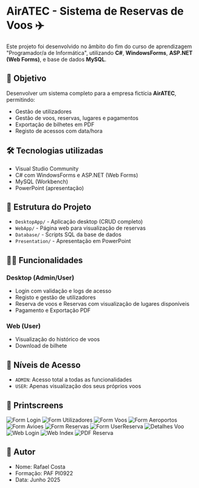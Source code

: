 # AirATEC - Sistema de Reservas de Voos ✈️

Este projeto foi desenvolvido no âmbito do fim do curso de aprendizagem "Programador/a de Informática", utilizando **C#**, **WindowsForms**, **ASP.NET (Web Forms)**, e base de dados **MySQL**.


## 🧠 Objetivo

Desenvolver um sistema completo para a empresa fictícia **AirATEC**, permitindo:
- Gestão de utilizadores
- Gestão de voos, reservas, lugares e pagamentos
- Exportação de bilhetes em PDF
- Registo de acessos com data/hora

## 🛠️ Tecnologias utilizadas

- Visual Studio Community
- C# com WindowsForms e ASP.NET (Web Forms)
- MySQL (Workbench)
- PowerPoint (apresentação)

## 📁 Estrutura do Projeto

- `DesktopApp/` - Aplicação desktop (CRUD completo)
- `WebApp/` - Página web para visualização de reservas
- `Database/` - Scripts SQL da base de dados
- `Presentation/` - Apresentação em PowerPoint

## 👨‍💻 Funcionalidades

### Desktop (Admin/User)
- Login com validação e logs de acesso
- Registo e gestão de utilizadores
- Reserva de voos e Reservas com visualização de lugares disponíveis
- Pagamento e Exportação PDF

### Web (User)
- Visualização do histórico de voos
- Download de bilhete

## 🔐 Níveis de Acesso
- `ADMIN`: Acesso total a todas as funcionalidades
- `USER`: Apenas visualização dos seus próprios voos

## 🧪 Printscreens
![Form Login](Presentation/images/frmlogin.png)
![Form Utilizadores](Presentation/images/users.png)
![Form Voos](Presentation/images/voos.png)
![Form Aeroportos](Presentation/images/aeroportos.png)
![Form Avioes](Presentation/images/avioes.png)
![Form Reservas](Presentation/images/reservas.png)
![Form UserReserva](Presentation/images/userreserva.png)
![Detalhes Voo](Presentation/images/detalhesVoo.png)
![Web Login](Presentation/images/weblogin.png)
![Web Index](Presentation/images/webindex.png)
![PDF Reserva](Presentation/images/reciboPDF.png)

## 📌 Autor
- Nome: Rafael Costa
- Formação: PAF PI0922
- Data: Junho 2025
